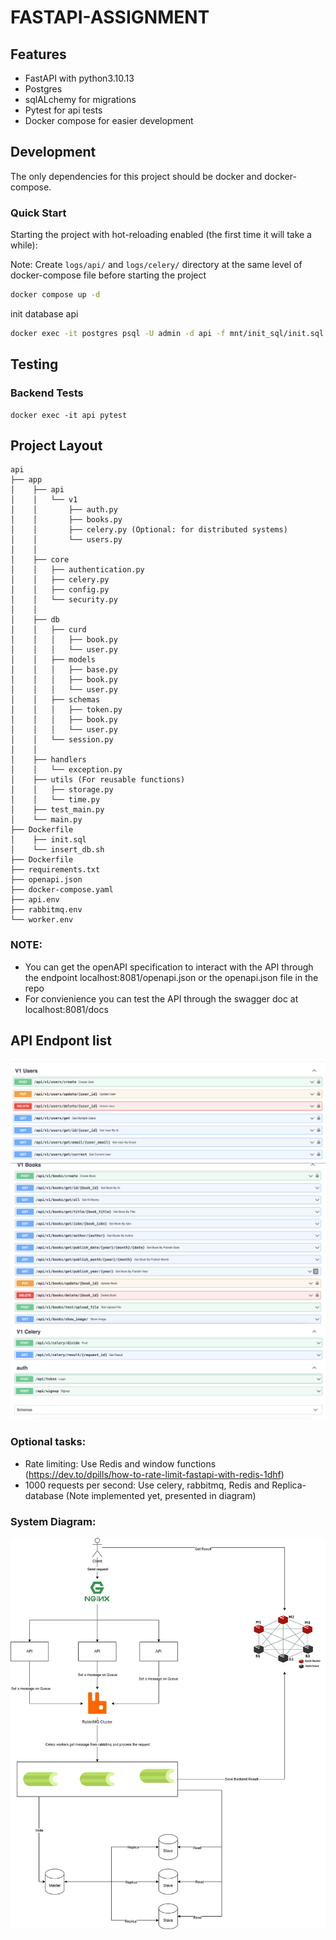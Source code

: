 # FASTAPI-ASSIGNMENT

## Features

- FastAPI with python3.10.13
- Postgres
- sqlALchemy for migrations
- Pytest for api tests
- Docker compose for easier development

## Development
The only dependencies for this project should be docker and docker-compose.

### Quick Start
Starting the project with hot-reloading enabled
(the first time it will take a while):


Note: Create `logs/api/` and `logs/celery/` directory at the same level of docker-compose file before starting the project

```bash
docker compose up -d
```

init database api
```bash
docker exec -it postgres psql -U admin -d api -f mnt/init_sql/init.sql 
```

## Testing

### Backend Tests

```
docker exec -it api pytest
```

## Project Layout

```
api
├── app
│    ├── api
│    │   └── v1
│    │       ├── auth.py
│    │       ├── books.py
│    │       ├── celery.py (Optional: for distributed systems)
│    │       └── users.py
│    │       
│    ├── core  
│    │   ├── authentication.py  
│    │   ├── celery.py  
│    │   ├── config.py  
│    │   └── security.py 
│    │   
│    ├── db 
│    │   ├── curd 
│    │   │   ├── book.py
│    │   │   └── user.py
│    │   ├── models
│    │   │   ├── base.py
│    │   │   ├── book.py
│    │   │   └── user.py
│    │   ├── schemas
│    │   │   ├── token.py
│    │   │   ├── book.py
│    │   │   └── user.py
│    │   └── session.py  
│    │   
│    ├── handlers
│    │   └── exception.py 
│    ├── utils (For reusable functions)
│    │   ├── storage.py  
│    │   └── time.py 
│    ├── test_main.py
│    └── main.py 
├── Dockerfile
│    ├── init.sql
│    └── insert_db.sh
├── Dockerfile
├── requirements.txt
├── openapi.json 
├── docker-compose.yaml
├── api.env
├── rabbitmq.env
└── worker.env
```

### NOTE: 
* You can get the openAPI specification to interact with the API through the endpoint localhost:8081/openapi.json or the openapi.json file in the repo 
* For convienience you can test the API through the swagger doc at localhost:8081/docs 

## API Endpont list

![V1 Users](image_readme/users.png "V1 Users")
![V1 Books](image_readme/books.png "V1 Books")
![V1 Celery and Auth](image_readme/celery-auth.png "V1 Celery and Auth")

### Optional tasks:
- Rate limiting: Use Redis and window functions (https://dev.to/dpills/how-to-rate-limit-fastapi-with-redis-1dhf)
- 1000 requests per second: Use celery, rabbitmq, Redis and Replica-database (Note implemented yet, presented in diagram)

### System Diagram:
![V1 Users](image_readme/diagram.jpg "System Diagram")